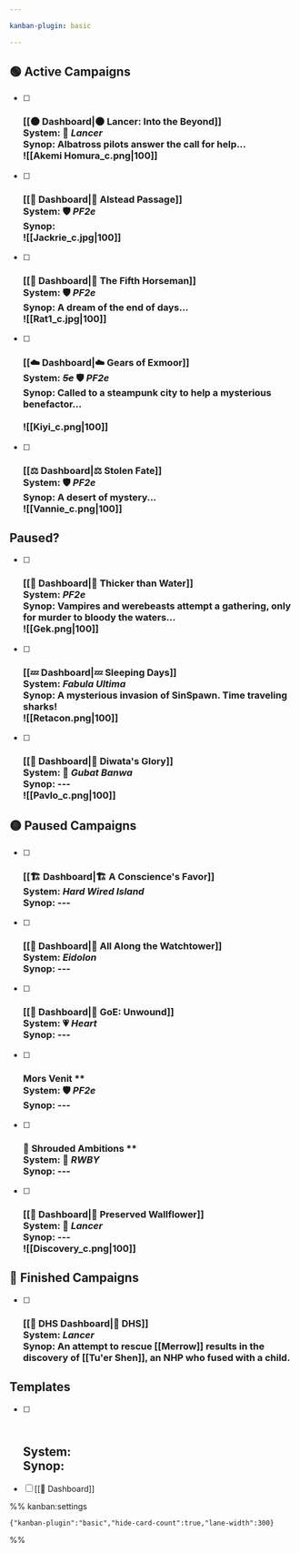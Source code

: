 ```yaml
---

kanban-plugin: basic

---
```


## 🟢 Active Campaigns

- [ ] ### [[🌑 Dashboard|🌑 Lancer: Into the Beyond]]<br>**System:** 🤖 *Lancer*<br>**Synop:** Albatross pilots answer the call for help...<br>![[Akemi Homura_c.png|100]]
- [ ] ### [[🌄 Dashboard|🌄 Alstead Passage]]<br>**System:** 🛡️ *PF2e*<br>**Synop:**<br>![[Jackrie_c.jpg|100]]
- [ ] ###  [[🐴 Dashboard|🐴 The Fifth Horseman]]<br>**System:** 🛡️ *PF2e*<br>**Synop:** A dream of the end of days...<br>![[Rat1_c.jpg|100]]
- [ ] ### [[☁️ Dashboard|☁️ Gears of Exmoor]]<br>**System:** *~~5e~~* 🛡️ *PF2e*<br>**Synop:** Called to a steampunk city to help a mysterious benefactor...<br><br>![[Kiyi_c.png|100]]
- [ ] ### [[⚖️ Dashboard|⚖️ Stolen Fate]]<br>**System:** 🛡️ *PF2e*<br>**Synop:** A desert of mystery...<br>![[Vannie_c.png|100]]


## Paused?

- [ ] ### [[🧛 Dashboard|🧛 Thicker than Water]]<br>**System:** *PF2e*<br>**Synop:** Vampires and werebeasts attempt a gathering, only for murder to bloody the waters...<br>![[Gek.png|100]]
- [ ] ### [[💤 Dashboard|💤 Sleeping Days]]<br>**System:** *Fabula Ultima*<br>**Synop:** A mysterious invasion of SinSpawn. Time traveling sharks!<br>![[Retacon.png|100]]
- [ ] ### [[🎏 Dashboard|🎏 Diwata's Glory]]<br>**System:** 🎏 *Gubat Banwa*<br>**Synop:** ---<br>![[Pavlo_c.png|100]]


## 🟡 Paused Campaigns

- [ ] ### [[🏗 Dashboard|🏗 A Conscience's Favor]]<br>**System:** *Hard Wired Island*<br>**Synop:** ---
- [ ] ### [[💽 Dashboard|💽 All Along the Watchtower]]<br>**System:** *Eidolon*<br>**Synop:** ---
- [ ] ### [[🧡 Dashboard|🧡 GoE: Unwound]]<br>**System:** 💗 *Heart*<br>**Synop:** ---
- [ ] ### Mors Venit \*\*<br>**System:** 🛡️ *PF2e*<br>**Synop:** ---
- [ ] ### 🌹 Shrouded Ambitions \*\*<br>**System:** 🌹 *RWBY*<br>**Synop:** ---
- [ ] ### [[🌸 Dashboard|🌸 Preserved Wallflower]]<br>**System:** 🤖 *Lancer*<br>**Synop:** ---<br>![[Discovery_c.png|100]]


## 🏁 Finished Campaigns

- [ ] ###  [[🔫 DHS Dashboard|🔫 DHS]]<br>**System:** *Lancer*<br>**Synop:** An attempt to rescue [[Merrow]] results in the discovery of [[Tu'er Shen]], an NHP who fused with a child.


## Templates

- [ ] ## <br>**System:** <br>**Synop:**
- [ ] [[🐌 Dashboard]]




%% kanban:settings
```
{"kanban-plugin":"basic","hide-card-count":true,"lane-width":300}
```
%%